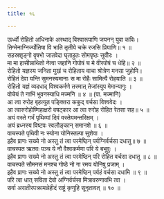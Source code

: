 ```yaml
---
title: १६

---
```

ऊर्ध्वो रोहितो अधिनाके अस्थाद् विश्वारूपाणि जयनन् युवा कविः।  
तिग्मेनाग्निर्ज्योतिषा वि भाति तृतीये चक्रे रजसि प्रियाणि॥ १ ॥  
सहस्रशृङ्गो वृषभो जातवेदा घृताहुतः सोमपृष्ठः सुवीरः ।  
मा मा हासीन्नाथितो नेत्वा जहानि गोपोषं च मे वीरपोषं च धेहि॥ २ ॥  
रोहितो यज्ञस्य जनिता मुखं च रोहिताय वाचा श्रोत्रेण मनसा जुहोमि।  
रोहितं देवा यन्ति सुमनस्यमानाः स मा रोहैः सामित्यै रोहयाति ॥ ३ ॥  
रोहितो यज्ञं व्यदधाद् विश्वकर्मणे तस्मात् तेजांस्युप मेमान्यागुः ।  
वोचेयं ते नाभिं भुवनस्याधि मज्मनि ॥ ४ ॥ (पा. मज्मानि)  
आ त्वा रुरोह बृहत्युत पङ्क्तिरा ककुद् वर्चसा विश्ववेदः ।  
आ त्वारुरोहोष्णिहाक्षरो वषट्कार आ त्वा रुरोह रोहित रेतसा सह॥ ५ ॥  
अयं वस्ते गर्भं पृथिव्यां दिवं वस्तेयमन्तरिक्षम् ।  
अयं ब्रध्नस्य विष्टपः स्वलौङ्कान् समानशे ॥ ६ ॥  
वाचस्पते पृथिवी नः स्योना योनिस्तल्पा सुशेवा ।  
इहैव प्राणः सख्ये नो अस्तु तं त्वा परमेष्ठिन् पर्यग्निर्वर्चसा दधातु॥ ७ ॥  
वाचस्पत ऋतवः पञ्च ये नौ वैश्वकर्मणा परि ये बभूवुः ।  
इहैव प्राणः सख्ये नो अस्तु तं त्वा परमेष्ठिन् परि रोहित वर्चसा दधातु ॥ ८ ॥  
वाचस्पते सौमनसं मनश्च गोष्ठे नो गा रमय योनिषु प्रजाम् ।  
इहैव प्राणः सख्ये नो अस्तु तं त्वा परमेष्ठिन् पर्यहं वर्चसा दधामि ॥ ९ ॥  
परि त्वा धात् सविता देवो अग्निर्वर्चसा मित्रावरुणावभि त्वा ।  
सर्वा अरातीरपक्रामन्नेहीदं राष्ट्रं कृणुहि सूनृतावत् ॥ १० ॥  
  